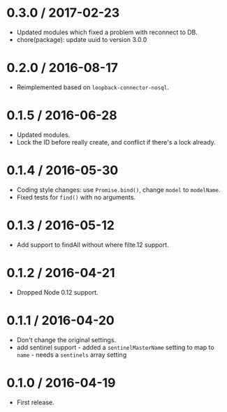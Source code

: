 
0.3.0 / 2017-02-23
==================

  * Updated modules which fixed a problem with reconnect to DB.
  * chore(package): update uuid to version 3.0.0

0.2.0 / 2016-08-17
==================

  * Reimplemented based on `loopback-connector-nosql`.

0.1.5 / 2016-06-28
==================

  * Updated modules.
  * Lock the ID before really create, and conflict if there's a lock already.

0.1.4 / 2016-05-30
==================

  * Coding style changes: use `Promise.bind()`, change `model` to `modelName`.
  * Fixed tests for `find()` with no arguments.

0.1.3 / 2016-05-12
==================

  * Add support to findAll without where filte.12 support.

0.1.2 / 2016-04-21
==================

  * Dropped Node 0.12 support.

0.1.1 / 2016-04-20
==================

  * Don't change the original settings.
  * add sentinel support - added a `sentinelMasterName` setting to map to `name` - needs a `sentinels` array setting

0.1.0 / 2016-04-19
==================

* First release.
